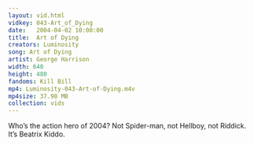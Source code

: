 ```yaml
---
layout: vid.html
vidkey: 043-Art_of_Dying
date:   2004-04-02 10:00:00
title:  Art of Dying
creators: Luminosity
song: Art of Dying
artist: George Harrison
width: 640
height: 480
fandoms: Kill Bill
mp4: Luminosity-043-Art-of-Dying.m4v
mp4size: 37.98 MB
collection: vids
---
```


  <div>
  Who’s the action hero of 2004? Not Spider-man, not Hellboy, not Riddick. It’s Beatrix Kiddo.
  </div>
  